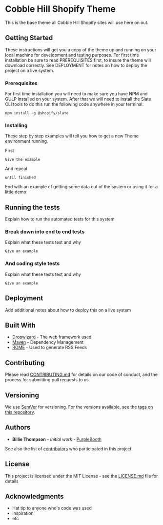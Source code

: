 # Cobble Hill Shopify Theme

This is the base theme all Cobble Hill Shopify sites will use here on out.

## Getting Started

These instructions will get you a copy of the theme up and running on your local machine for development and testing purposes. For first time installation be sure to read PREREQUISITES first, to insure the theme will download correctly. See DEPLOYMENT for notes on how to deploy the project on a live system.

### Prerequisites

For first time installation you will need to make sure you have NPM and GULP installed on your system. After that we will need to install the Slate CLI tools to do this run the following code anywhere in your terminal:

```
npm install -g @shopify/slate
```

### Installing

These step by step examples will tell you how to get a new Theme environment running.

First

```
Give the example
```

And repeat

```
until finished
```

End with an example of getting some data out of the system or using it for a little demo

## Running the tests

Explain how to run the automated tests for this system

### Break down into end to end tests

Explain what these tests test and why

```
Give an example
```

### And coding style tests

Explain what these tests test and why

```
Give an example
```

## Deployment

Add additional notes about how to deploy this on a live system

## Built With

* [Dropwizard](http://www.dropwizard.io/1.0.2/docs/) - The web framework used
* [Maven](https://maven.apache.org/) - Dependency Management
* [ROME](https://rometools.github.io/rome/) - Used to generate RSS Feeds

## Contributing

Please read [CONTRIBUTING.md](https://gist.github.com/PurpleBooth/b24679402957c63ec426) for details on our code of conduct, and the process for submitting pull requests to us.

## Versioning

We use [SemVer](http://semver.org/) for versioning. For the versions available, see the [tags on this repository](https://github.com/your/project/tags).

## Authors

* **Billie Thompson** - *Initial work* - [PurpleBooth](https://github.com/PurpleBooth)

See also the list of [contributors](https://github.com/your/project/contributors) who participated in this project.

## License

This project is licensed under the MIT License - see the [LICENSE.md](LICENSE.md) file for details

## Acknowledgments

* Hat tip to anyone who's code was used
* Inspiration
* etc
